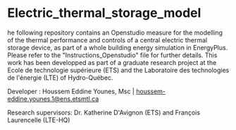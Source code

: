 # Electric_thermal_storage_model
he following repository contains an Openstudio measure for the modelling of the thermal performance and controls of a central electric thermal storage device, as part of a whole building energy simulation in EnergyPlus. Please refer to the "Instructions_Openstudio" file for further details. This work has been developped as part of a graduate research project at the Ecole de technologie supérieure (ETS) and the Laboratoire des technologies de l'énergie (LTE) of Hydro-Québec. 

Developer : Houssem Eddine Younes, Msc | houssem-eddine.younes.1@ens.etsmtl.ca 

Research supervisors: Dr. Katherine D'Avignon (ETS) and François Laurencelle (LTE-HQ)
